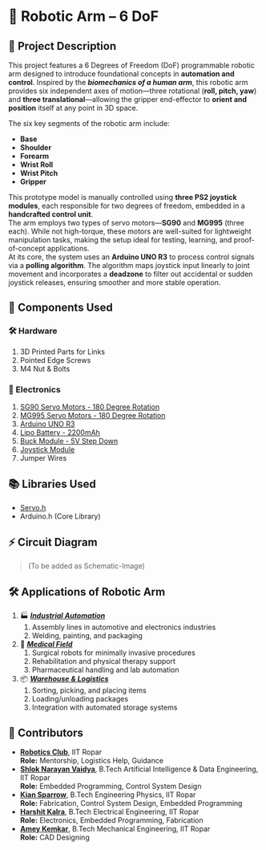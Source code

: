 # 🤖 Robotic Arm – 6 DoF
## 📌 Project Description
This project features a 6 Degrees of Freedom (DoF) programmable robotic arm designed to introduce foundational concepts in **automation and control**. Inspired by the _**biomechanics of a human arm**_, this robotic arm provides six independent axes of motion—three rotational (**roll, pitch, yaw**) and **three translational**—allowing the gripper end-effector to **orient and position** itself at any point in 3D space.

The six key segments of the robotic arm include:
* **Base**
* **Shoulder**
* **Forearm**
* **Wrist Roll**
* **Wrist Pitch**
* **Gripper**

This prototype model is manually controlled using **three PS2 joystick modules**, each responsible for two degrees of freedom, embedded in a **handcrafted control unit**.<br>
The arm employs two types of servo motors—**SG90** and **MG995** (three each). While not high-torque, these motors are well-suited for lightweight manipulation tasks, making the setup ideal for testing, learning, and proof-of-concept applications.<br>
At its core, the system uses an **Arduino UNO R3** to process control signals via a **polling algorithm**. The algorithm maps joystick input linearly to joint movement and incorporates a **deadzone** to filter out accidental or sudden joystick releases, ensuring smoother and more stable operation.

## 🔩 Components Used
### 🛠 Hardware
1. 3D Printed Parts for Links
2. Pointed Edge Screws
3. M4 Nut & Bolts
### 🔌 Electronics
1. [SG90 Servo Motors - 180 Degree Rotation](https://robu.in/product/towerpro-sg90-9gm-1-2kg-180-degree-rotation-servo-motor-good-quality/?msclkid=99c201b78bc9186811516999583f0516&utm_source=bing&utm_medium=cpc&utm_campaign=PMax-Motors,%20Drivers,%20Pumps%20%26%20Actuators%20-%20Jan%202025&utm_term=2328559470122370&utm_content=RC%20Servo%20Motors)
2. [MG995 Servo Motors - 180 Degree Rotation](https://robu.in/product/towerpro-mg995-metal-gear-servo-motor/?msclkid=6700b32559a511bfc62cdb0b8deb839b&utm_source=bing&utm_medium=cpc&utm_campaign=PMax-Motors,%20Drivers,%20Pumps%20%26%20Actuators%20-%20Jan%202025&utm_term=2328559470122370&utm_content=RC%20Servo%20Motors)
3. [Arduino UNO R3](https://robu.in/product/arduino-uno-r3/)
4. [Lipo Battery - 2200mAh](https://robu.in/product/orange-2200mah-3s-30c60c-lithium-polymer-battery-pack-lipo/)
5. [Buck Module - 5V Step Down](https://robu.in/product/lm2596-hv-dc-dc-buck-converter-4-5-50v-to-3-35v/)
6. [Joystick Module](https://robu.in/product/joystick-module-ps2-breakout-sensor/)
7. Jumper Wires

## 📚 Libraries Used
+ [Servo.h](https://github.com/arduino-libraries/Servo)
+ Arduino.h (Core Library)
  
## ⚡ Circuit Diagram
> (To be added as Schematic-Image)

## 🛠 Applications of Robotic Arm
1. 🏭 <ins>***Industrial Automation***</ins>
   1. Assembly lines in automotive and electronics industries
   2. Welding, painting, and packaging
2. 🏥 <ins>***Medical Field***</ins>
   1. Surgical robots for minimally invasive procedures
   2. Rehabilitation and physical therapy support
   3. Pharmaceutical handling and lab automation
3. 📦 <ins>***Warehouse & Logistics***</ins>
   1. Sorting, picking, and placing items
   2. Loading/unloading packages
   3. Integration with automated storage systems

## 👥 Contributors
+ [**Robotics Club**](https://www.linkedin.com/company/robotics-club-iitrpr/), IIT Ropar<br>
  **Role:** Mentorship, Logistics Help, Guidance
+ [**Shlok Narayan Vaidya**](https://www.linkedin.com/in/shlok-vaidya-138803326/), B.Tech Artificial Intelligence & Data Engineering, IIT Ropar<br>
  **Role:** Embedded Programming, Control System Design
+ [**Kian Sparrow**](https://www.linkedin.com/in/kian-sparrow-4a6361320/), B.Tech Engineering Physics, IIT Ropar<br>
  **Role:** Fabrication, Control System Design, Embedded Programming
+ [**Harshit Kalra**](https://www.linkedin.com/in/harshit-kalra-84309a317/), B.Tech Electrical Engineering, IIT Ropar<br>
  **Role:** Electronics, Embedded Programming, Fabrication
+ [**Amey Kemkar**](https://www.linkedin.com/in/amey-kemkar-2ab222313/), B.Tech Mechanical Engineering, IIT Ropar<br>
  **Role:** CAD Designing
  
